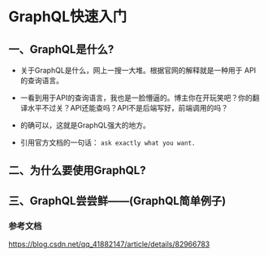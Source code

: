 # GraphQL快速入门

## 一、GraphQL是什么?
* 关于GraphQL是什么，网上一搜一大堆。根据官网的解释就是一种用于 API 的查询语言。

* 一看到用于API的查询语言，我也是一脸懵逼的。博主你在开玩笑吧？你的翻译水平不过关？API还能查吗？API不是后端写好，前端调用的吗？

* 的确可以，这就是GraphQL强大的地方。
* 引用官方文档的一句话：
`ask exactly what you want.`

## 二、为什么要使用GraphQL?
## 三、GraphQL尝尝鲜——(GraphQL简单例子)

### 参考文档
https://blog.csdn.net/qq_41882147/article/details/82966783
